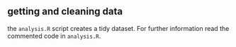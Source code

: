 ## getting and cleaning data
the `analysis.R` script creates a tidy dataset.
For further information read the commented code in `analysis.R`.